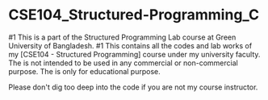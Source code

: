 # CSE104_Structured-Programming_C

#1 This is a part of the Structured Programming Lab course at Green University of Bangladesh.
#1 This contains all the codes and lab works of my [CSE104 - Structured Programming] course under my university faculty.
The is not intended to be used in any commercial or non-commercial purpose. The is only for educational purpose.

Please don't dig too deep into the code if you are not my course instructor.
